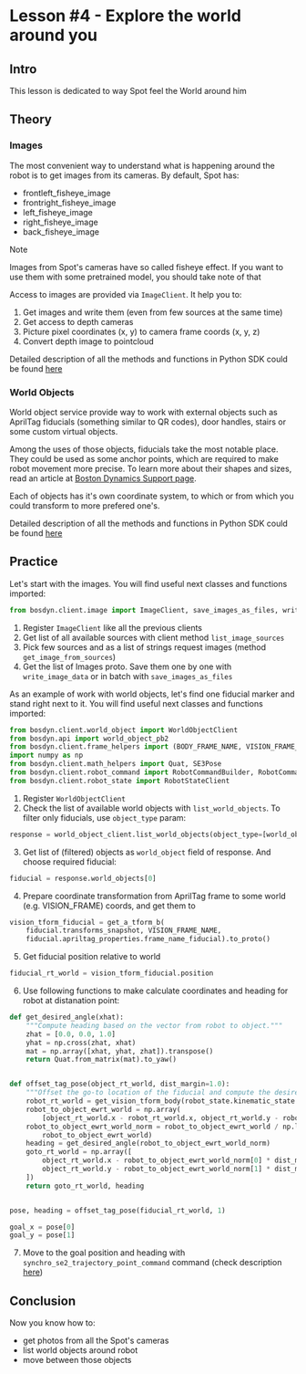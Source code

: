# Lesson #4 - Explore the world around you

## Intro

This lesson is dedicated to way Spot feel the World around him

## Theory

### Images

The most convenient way to understand what is happening around the robot is to get images from its cameras. By default, Spot has:

- frontleft_fisheye_image
- frontright_fisheye_image
- left_fisheye_image
- right_fisheye_image
- back_fisheye_image

>[!NOTE]
> Images from Spot's cameras have so called fisheye effect. If you want to use them with some pretrained model, you should take note of that

Access to images are provided via `ImageClient`.  It help you to:
1. Get images and write them (even from few sources at the same time)
2. Get access to depth cameras
3. Picture pixel coordinates (x, y) to camera frame coords (x, y, z)
4. Convert depth image to pointcloud

Detailed description of all the methods and functions in Python SDK could be found [here](https://dev.bostondynamics.com/python/bosdyn-client/src/bosdyn/client/image)

### World Objects

World object service provide way to work with external objects such as AprilTag fiducials (something similar to QR codes),
door handles, stairs or some custom virtual objects. 

Among the uses of those objects, fiducials take the most notable place. They could be used as some anchor points, which are required to make robot movement more precise.
To learn more about their shapes and sizes, read an article at [Boston Dynamics Support page](https://support.bostondynamics.com/s/article/About-Fiducials).

Each of objects has it's own coordinate system, to which or from which you could transform to more prefered one's.

Detailed description of all the methods and functions in Python SDK could be found [here](https://dev.bostondynamics.com/python/bosdyn-client/src/bosdyn/client/world_object)


## Practice

Let's start with the images. You will find useful next classes and functions imported:

```python
from bosdyn.client.image import ImageClient, save_images_as_files, write_image_data
```
1. Register `ImageClient` like all the previous clients
2. Get list of all available sources with client method `list_image_sources`
3. Pick few sources and as a list of strings request images (method `get_image_from_sources`)
4. Get the list of Images proto. Save them one by one with `write_image_data` or in batch with `save_images_as_files`


As an example of work with world objects, let's find one fiducial marker and stand right next to it.
You will find useful next classes and functions imported:
```python
from bosdyn.client.world_object import WorldObjectClient
from bosdyn.api import world_object_pb2
from bosdyn.client.frame_helpers import (BODY_FRAME_NAME, VISION_FRAME_NAME, get_a_tform_b, get_vision_tform_body)
import numpy as np
from bosdyn.client.math_helpers import Quat, SE3Pose
from bosdyn.client.robot_command import RobotCommandBuilder, RobotCommandClient, blocking_stand
from bosdyn.client.robot_state import RobotStateClient
```
1. Register `WorldObjectClient`
2. Check the list of available world objects with `list_world_objects`. To filter only fiducials, use `object_type` param:
```python
response = world_object_client.list_world_objects(object_type=[world_object_pb2.WORLD_OBJECT_APRILTAG])
```
3. Get list of (filtered) objects as `world_object` field of response. And choose required fiducial:
```python
fiducial = response.world_objects[0]
```
4. Prepare coordinate transformation from AprilTag frame to some world (e.g. VISION_FRAME) coords, and get them to
```python
vision_tform_fiducial = get_a_tform_b(
    fiducial.transforms_snapshot, VISION_FRAME_NAME,
    fiducial.apriltag_properties.frame_name_fiducial).to_proto()
```

5. Get fiducial position relative to world
```python
fiducial_rt_world = vision_tform_fiducial.position
```

6. Use following functions to make calculate coordinates and heading for robot at distanation point:
```python
def get_desired_angle(xhat):
    """Compute heading based on the vector from robot to object."""
    zhat = [0.0, 0.0, 1.0]
    yhat = np.cross(zhat, xhat)
    mat = np.array([xhat, yhat, zhat]).transpose()
    return Quat.from_matrix(mat).to_yaw()


def offset_tag_pose(object_rt_world, dist_margin=1.0):
    """Offset the go-to location of the fiducial and compute the desired heading."""
    robot_rt_world = get_vision_tform_body(robot_state.kinematic_state.transforms_snapshot)
    robot_to_object_ewrt_world = np.array(
        [object_rt_world.x - robot_rt_world.x, object_rt_world.y - robot_rt_world.y, 0])
    robot_to_object_ewrt_world_norm = robot_to_object_ewrt_world / np.linalg.norm(
        robot_to_object_ewrt_world)
    heading = get_desired_angle(robot_to_object_ewrt_world_norm)
    goto_rt_world = np.array([
        object_rt_world.x - robot_to_object_ewrt_world_norm[0] * dist_margin,
        object_rt_world.y - robot_to_object_ewrt_world_norm[1] * dist_margin
    ])
    return goto_rt_world, heading


pose, heading = offset_tag_pose(fiducial_rt_world, 1)

goal_x = pose[0]
goal_y = pose[1]
```

7. Move to the goal position and heading with `synchro_se2_trajectory_point_command` command (check description [here](https://dev.bostondynamics.com/python/bosdyn-client/src/bosdyn/client/robot_command#bosdyn.client.robot_command.RobotCommandBuilder.synchro_se2_trajectory_point_command))

## Conclusion

Now you know how to:
- get photos from all the Spot's cameras
- list world objects around robot
- move between those objects


